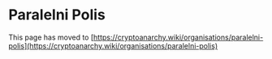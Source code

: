 
# Paralelni Polis

This page has moved to [https://cryptoanarchy.wiki/organisations/paralelni-polis](https://cryptoanarchy.wiki/organisations/paralelni-polis)

